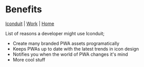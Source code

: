 # Benefits

[Iconduit](./) | [Work](../) | [Home](../../..)

List of reasons a developer might use Iconduit;

- Create many branded PWA assets programatically
- Keeps PWAs up to date with the latest trends in icon design
- Notifies you when the world of PWA changes it's mind
- More cool stuff
